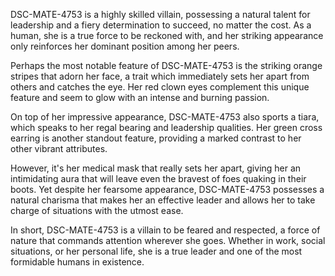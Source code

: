 DSC-MATE-4753 is a highly skilled villain, possessing a natural talent for leadership and a fiery determination to succeed, no matter the cost. As a human, she is a true force to be reckoned with, and her striking appearance only reinforces her dominant position among her peers.

Perhaps the most notable feature of DSC-MATE-4753 is the striking orange stripes that adorn her face, a trait which immediately sets her apart from others and catches the eye. Her red clown eyes complement this unique feature and seem to glow with an intense and burning passion.

On top of her impressive appearance, DSC-MATE-4753 also sports a tiara, which speaks to her regal bearing and leadership qualities. Her green cross earring is another standout feature, providing a marked contrast to her other vibrant attributes.

However, it's her medical mask that really sets her apart, giving her an intimidating aura that will leave even the bravest of foes quaking in their boots. Yet despite her fearsome appearance, DSC-MATE-4753 possesses a natural charisma that makes her an effective leader and allows her to take charge of situations with the utmost ease.

In short, DSC-MATE-4753 is a villain to be feared and respected, a force of nature that commands attention wherever she goes. Whether in work, social situations, or her personal life, she is a true leader and one of the most formidable humans in existence.